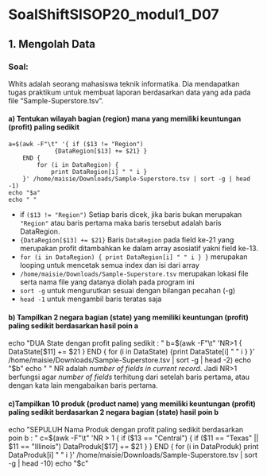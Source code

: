 # SoalShiftSISOP20_modul1_D07

## 1. Mengolah Data
### Soal:
Whits adalah seorang mahasiswa teknik informatika. Dia mendapatkan tugas praktikum untuk membuat laporan berdasarkan data yang ada pada file “Sample-Superstore.tsv”.
#### a) Tentukan wilayah bagian (region) mana yang memiliki keuntungan (profit) paling sedikit
```echo "Region yang memiliki profit paling SEDIKIT : "
a=$(awk -F"\t" '{ if ($13 != "Region")
			 {DataRegion[$13] += $21} }
	END { 
		for (i in DataRegion) {
			print DataRegion[i] " " i } 
	}' /home/maisie/Downloads/Sample-Superstore.tsv | sort -g | head -1)
echo "$a"
echo " "
```
- if ```($13 != "Region")``` Setiap baris dicek, jika baris bukan merupakan ```"Region"``` atau baris pertama maka baris tersebut adalah baris DataRegion. 
- ```{DataRegion[$13] += $21}``` Baris ```DataRegion``` pada field ke-21 yang merupakan profit ditambahkan ke dalam array asosiatif yakni field ke-13.
- ```for (i in DataRegion) { print DataRegion[i] " " i } }``` merupakan looping untuk mencetak semua index dan isi dari array
- ```/home/maisie/Downloads/Sample-Superstore.tsv``` merupakan lokasi file serta nama file yang datanya diolah pada program ini
- ```sort -g``` untuk mengurutkan sesuai dengan bilangan pecahan (-g)
- ```head -1``` untuk mengambil baris teratas saja


#### b) Tampilkan 2 negara bagian (state) yang memiliki keuntungan (profit) paling sedikit berdasarkan hasil poin a
echo "DUA State dengan profit paling sedikit : "
b=$(awk -F"\t" 'NR>1 { DataState[$11] += $21 } 
			END { 
				for (i in DataState) 
					{print DataState[i] " " i }
		}' /home/maisie/Downloads/Sample-Superstore.tsv | sort -g | head -2)
echo "$b"
echo " "
NR adalah *number of fields in current record*. Jadi NR>1 berfungsi agar *number of fields* terhitung dari setelah baris pertama, atau dengan kata lain mengabaikan baris pertama.

#### c)Tampilkan 10 produk (product name) yang memiliki keuntungan (profit) paling sedikit berdasarkan 2 negara bagian (state) hasil poin b
echo "SEPULUH Nama Produk dengan profit paling sedikit berdasarkan poin b : "
c=$(awk -F"\t" 'NR > 1 {
			if ($13 == "Central") {
				if ($11 == "Texas" || $11 == "Illinois") 
					DataProduk[$17] += $21 
				} 
			} 
				END { 
					for (i in DataProduk) 
						print DataProduk[i] " " i 
					}' /home/maisie/Downloads/Sample-Superstore.tsv | sort -g | head -10)
echo "$c"
